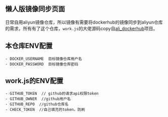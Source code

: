 ## 懒人版镜像同步页面
日常自用aliyun镜像仓库，所以镜像有需要将dockerhub的镜像同步到aliyun仓库的需求，所有有了这个仓库，`work.js`的大佬源码copy自[ali_dockerhub](https://github.com/zouzonghao/ali_dockerhub)项目。

## 本仓库ENV配置
```
- DOCKER_USERNAME  目标镜像仓库用户名
- DOCKER_PASSWORD  目标镜像仓库密码
```

## work.js的ENV配置
```
- GITHUB_TOKEN  // github的请求api权限token
- GITHUB_OWNER  //github用户名
- GITHUB_REPO  //github仓库名
- CHECK_TOKEN  //自己填充的token，防刷
```